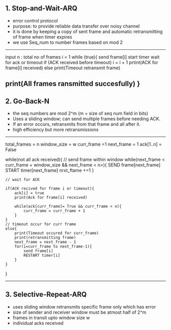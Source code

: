 ## 1. Stop-and-Wait-ARQ 

- error control protocol
- purpose: to provide reliable data transfer over noisy channel 
- it is done by keeping a copy of sent frame and automatic retransmitting of frame when timer expires
- we use Seq_num to number frames based on mod 2

---
input n : total no of frames 
i = 1
while (true){
   send frame[i]
   start timer
   wait for ack or timeout
   if (ACK received before timeout)
      i = i + 1
      prtint(ACK  for frame[i] received)
   else 
      print(Timeout retransmit frame)

print(All frames ransmitted succesfully)
}
---

## 2. Go-Back-N

- the seq numbers are mod 2^m (m = size of seq num field in bits)
- Uses a sliding window; can send multiple frames before needing ACK. 
- If an error occurs, retransmits from that frame and all after it.
- high efficiency but more retransmissions 

---
total_frames = n
window_size = w
curr_frame =1 
next_frame = 1
ack[1..n] = False

while(not all ack received){
    // send frame within window
    while(next_frame < curr_frame + window_size && next_frame < n>){
        SEND frame[next_frame]
        START timer[next_frame]
        nrxt_ftame +=1
    }

    // wait for ACK

    if(ACK recived for frame i or timeout){
        ack[i] = true
        print(Ack for frame[i] received)

        while(ack[curr_frame]= True && curr_frame < n){
            curr_frame = curr_frame + 1
        }
    }
    // timeout occur for curr frame 
    else{
        print(Timeout occured for curr_frame)
        print(retransmitting frame)
        next_frame = next_frame - 1
        for(i=curr_frame to next_frame-1){
            send frame[i]
            RESTART timer[i]
        } 
    }
}

---


## 3. Selective-Repeat-ARQ 

- uses sliding window retransmits specific frame only which has error 
- size of sender and receiver window must be atmost half of 2^m 
- frames in transit upto window size w
- individual acks received 
